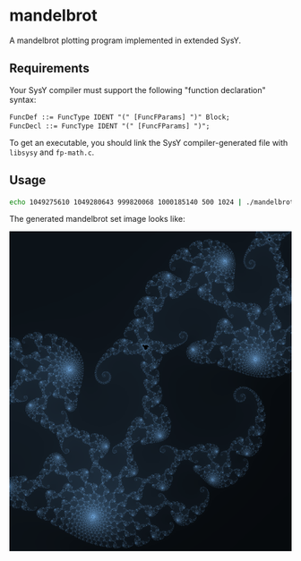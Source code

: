 # mandelbrot

A mandelbrot plotting program implemented in extended SysY.

## Requirements

Your SysY compiler must support the following "function declaration" syntax:

```ebnf
FuncDef ::= FuncType IDENT "(" [FuncFParams] ")" Block;
FuncDecl ::= FuncType IDENT "(" [FuncFParams] ")";
```

To get an executable, you should link the SysY compiler-generated file with `libsysy` and `fp-math.c`.

## Usage

```sh
echo 1049275610 1049280643 999820068 1000185140 500 1024 | ./mandelbrot > pic.ppm
```

The generated mandelbrot set image looks like:

![Mandelbrot](mandelbrot.png)
